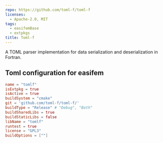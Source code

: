 ```yaml
---
repo: https://github.com/toml-f/toml-f
licenses:
  - Apache-2.0, MIT
tags:
  - easifemBase
  - extpkgs
title: Toml-f
---
```


A TOML parser implementation for data serialization and deserialization in Fortran.

## Toml configuration for easifem

```toml
name = "tomlf"
isExtpkg = true
isActive = true
buildSystem = "cmake"
git = 'github.com/toml-f/toml-f/'
buildType = "Release" # "Debug", "Both"
buildSharedLibs = true
buildStaticLibs = false
libName = "tomlf"
runtest = true
license = "GPL3"
buildOptions = [""]
```
